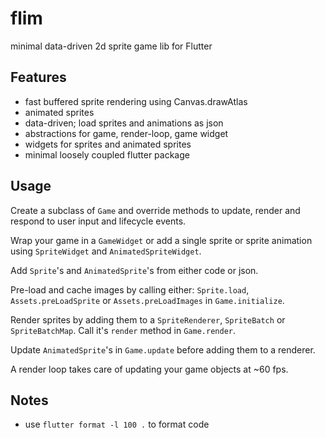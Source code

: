 # flim

minimal data-driven 2d sprite game lib for Flutter

## Features

- fast buffered sprite rendering using Canvas.drawAtlas
- animated sprites
- data-driven; load sprites and animations as json
- abstractions for game, render-loop, game widget
- widgets for sprites and animated sprites
- minimal loosely coupled flutter package

## Usage

Create a subclass of `Game` and override methods to update, render and respond 
to user input and lifecycle events.

Wrap your game in a `GameWidget` or add a single sprite or sprite animation 
using `SpriteWidget` and `AnimatedSpriteWidget`.

Add `Sprite`'s and `AnimatedSprite`'s from either code or json.

Pre-load and cache images by calling either: `Sprite.load`, 
`Assets.preLoadSprite` or `Assets.preLoadImages` in `Game.initialize`.

Render sprites by adding them to a `SpriteRenderer`, `SpriteBatch` or 
`SpriteBatchMap`. Call it's `render` method in `Game.render`. 

Update `AnimatedSprite`'s in `Game.update` before adding them to a renderer. 

A render loop takes care of updating your game objects at ~60 fps.

## Notes

- use `flutter format -l 100 .` to format code
